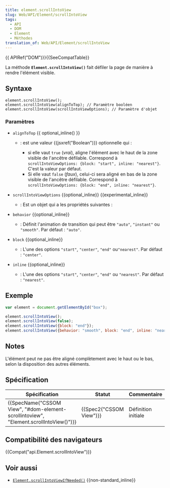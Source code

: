```yaml
---
title: element.scrollIntoView
slug: Web/API/Element/scrollIntoView
tags:
  - API
  - DOM
  - Element
  - Méthodes
translation_of: Web/API/Element/scrollIntoView
---
```

{{ APIRef("DOM")}}{{SeeCompatTable}}

La méthode **`Element.scrollIntoView()`** fait défiler la page de manière à rendre l'élément visible.

## Syntaxe

    element.scrollIntoView();
    element.scrollIntoView(alignToTop); // Paramètre booléen
    element.scrollIntoView(scrollIntoViewOptions); // Paramètre d'objet

### Paramètres

- `alignToTop` {{ optional_inline() }}

  - : est une valeur {{jsxref("Boolean")}} optionnelle qui :

    - si elle vaut `true` (_vrai_), aligne l'élément avec le haut de la zone visible de l'ancêtre défilable. Correspond à `scrollIntoViewOptions: {block: "start", inline: "nearest"}`. C'est la valeur par défaut.
    - Si elle vaut `false` (_faux_), celui-ci sera aligné en bas de la zone visible de l'ancêtre défilable. Correspond à `scrollIntoViewOptions: {block: "end", inline: "nearest"}`.

- `scrollIntoViewOptions` {{optional_inline}} {{experimental_inline}}
  - : Est un objet qui a les propriétés suivantes :
- `behavior` {{optional_inline}}
  - : Définit l'animation de transition qui peut être `"auto"`, `"instant"` ou `"smooth"`. Par défaut : `"auto"`.
- `block` {{optional_inline}}
  - : L'une des options  `"start"`, `"center"`, `"end"` ou`"nearest"`. Par défaut : `"center"`.
- `inline` {{optional_inline}}
  - : L'une des options `"start"`, `"center"`, `"end"` ou `"nearest"`. Par défaut : `"nearest"`.

## Exemple

```js
var element = document.getElementById("box");

element.scrollIntoView();
element.scrollIntoView(false);
element.scrollIntoView({block: "end"});
element.scrollIntoView({behavior: "smooth", block: "end", inline: "nearest"});
```

## Notes

L'élément peut ne pas être aligné complètement avec le haut ou le bas, selon la disposition des autres éléments.

## Spécification

| Spécification                                                                                                    | Statut                           | Commentaire         |
| ---------------------------------------------------------------------------------------------------------------- | -------------------------------- | ------------------- |
| {{SpecName("CSSOM View", "#dom-element-scrollintoview", "Element.scrollIntoView()")}} | {{Spec2("CSSOM View")}} | Définition initiale |

## Compatibilité des navigateurs

{{Compat("api.Element.scrollIntoView")}}

## Voir aussi

- [`Element.scrollIntoViewIfNeeded()`](/fr/docs/Web/API/Element/scrollIntoViewIfNeeded) {{non-standard_inline}}
